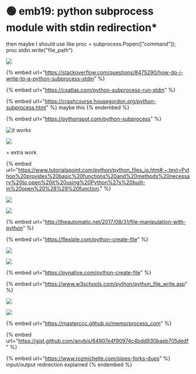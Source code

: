 # 🟢 emb19: python subprocess module with stdin redirection\*

then maybe I should use like proc = subprocess.Popen(\["command"]); proc.stdin.write("file\_path")

![](<../.gitbook/assets/image (239) (1).png>)

{% embed url="https://stackoverflow.com/questions/8475290/how-do-i-write-to-a-python-subprocess-stdin" %}

{% embed url="https://csatlas.com/python-subprocess-run-stdin" %}

{% embed url="https://crashcourse.housegordon.org/python-subprocess.html" %}
maybe this
{% endembed %}

{% embed url="https://pythonspot.com/python-subprocess" %}

![it works](<../.gitbook/assets/image (104).png>)

![](<../.gitbook/assets/image (77).png>)

\+ extra work

{% embed url="https://www.tutorialspoint.com/python/python_files_io.htm#:~:text=Python%20provides%20basic%20functions%20and%20methods%20necessary%20to,open%20it%20using%20Python%27s%20built-in%20open%20%28%29%20function." %}

![](<../.gitbook/assets/image (220).png>)

![](<../.gitbook/assets/image (240).png>)

{% embed url="http://theautomatic.net/2017/08/31/file-manipulation-with-python" %}

{% embed url="https://flexiple.com/python-create-file" %}

![](<../.gitbook/assets/image (28) (1).png>)

![](<../.gitbook/assets/image (180) (1) (1).png>)

{% embed url="https://pynative.com/python-create-file" %}

{% embed url="https://www.w3schools.com/python/python_file_write.asp" %}

![](<../.gitbook/assets/image (140).png>)

![](<../.gitbook/assets/image (123).png>)

{% embed url="https://masterccc.github.io/memo/process_com" %}

{% embed url="https://gist.github.com/anvbis/64907e4f90974c4bdd930baeb705dedf" %}

{% embed url="https://www.rozmichelle.com/pipes-forks-dups" %}
input/output redirection explained
{% endembed %}
